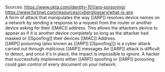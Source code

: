 Sources:
https://www.okta.com/identity-101/arp-poisoning/
https://www.fortinet.com/resources/cyberglossary/what-is-arp
\
A form of attack that manipulates the way [[ARP]] resolves device names on a network by sending a response to a request from the router or another device asking for their [[MAC]] address. This allows the attackers device to appear as if it is another device completely so long as the attacker had masked or [[Spoofing]] their devices [[MAC]] Address.
\
[[ARP]] poisoning (also known as [[ARP]] [[Spoofing]]) is a cyber attack carried out through malicious [[ARP]] messages An [[ARP]] attack is difficult to detect, and once it's in place, the impact is impossible to ignore. A hacker that successfully implements either [[ARP]] spoofing or [[ARP]] poisoning could gain control of every document on your network.

